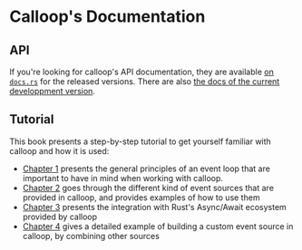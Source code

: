 # Calloop's Documentation

## API

If you're looking for calloop's API documentation, they are available [on `docs.rs`](https://docs.rs/calloop/) for the released versions. There are also [the docs of the current developpment version](api).

## Tutorial

This book presents a step-by-step tutorial to get yourself familiar with calloop and how it is used:

- [Chapter 1](ch01-00-how-an-event-loop-works.md) presents the general principles of an event loop that are important to have in mind when working with calloop.
- [Chapter 2](ch02-00-event-sources.md) goes through the different kind of event sources that are provided in calloop, and provides examples of how to use them
- [Chapter 3](chp03-00-async-await.md) presents the integration with Rust's Async/Await ecosystem provided by calloop
- [Chapter 4](chp04-00-a-full-example-zeromq.md) gives a detailed example of building a custom event source in calloop, by combining other sources